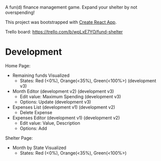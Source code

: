 A fun(d) finance management game. Expand your shelter by not overspending! 

This project was bootstrapped with [Create React App](https://github.com/facebook/create-react-app).

Trello board: https://trello.com/b/wpLxE7YO/fund-shelter 


# Development
Home Page:
- Remaining funds Visualized
    - States: Red (<0%), Orange(<35%), Green(<100%>) (development v3)
- Month Editor (development v2) (development v3)
    - Edit value: Maximum Spending (development v3)
    - Options: Update (development v3)
- Expenses List (development v1) (development v2)
    - Delete Expense
- Expenses Editor (development v1) (development v2)
    - Edit value: Value, Description
    - Options: Add 

Shelter Page:
- Month by State Visualized
    - States: Red (<0%), Orange(<35%), Green(<100%>)


